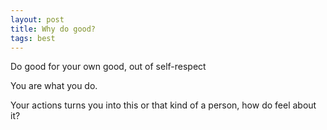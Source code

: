```yaml
---
layout: post
title: Why do good?   
tags: best
---
```



Do good for your own good, out of self-respect 

You are what you do.

Your actions turns you into this or that kind of a person, how do feel about it?







